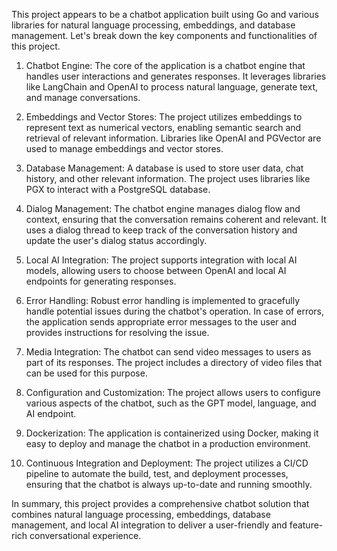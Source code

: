 This project appears to be a chatbot application built using Go and various libraries for natural language processing, embeddings, and database management. Let's break down the key components and functionalities of this project.

1. Chatbot Engine: The core of the application is a chatbot engine that handles user interactions and generates responses. It leverages libraries like LangChain and OpenAI to process natural language, generate text, and manage conversations.

2. Embeddings and Vector Stores: The project utilizes embeddings to represent text as numerical vectors, enabling semantic search and retrieval of relevant information. Libraries like OpenAI and PGVector are used to manage embeddings and vector stores.

3. Database Management: A database is used to store user data, chat history, and other relevant information. The project uses libraries like PGX to interact with a PostgreSQL database.

4. Dialog Management: The chatbot engine manages dialog flow and context, ensuring that the conversation remains coherent and relevant. It uses a dialog thread to keep track of the conversation history and update the user's dialog status accordingly.

5. Local AI Integration: The project supports integration with local AI models, allowing users to choose between OpenAI and local AI endpoints for generating responses.

6. Error Handling: Robust error handling is implemented to gracefully handle potential issues during the chatbot's operation. In case of errors, the application sends appropriate error messages to the user and provides instructions for resolving the issue.

7. Media Integration: The chatbot can send video messages to users as part of its responses. The project includes a directory of video files that can be used for this purpose.

8. Configuration and Customization: The project allows users to configure various aspects of the chatbot, such as the GPT model, language, and AI endpoint.

9. Dockerization: The application is containerized using Docker, making it easy to deploy and manage the chatbot in a production environment.

10. Continuous Integration and Deployment: The project utilizes a CI/CD pipeline to automate the build, test, and deployment processes, ensuring that the chatbot is always up-to-date and running smoothly.

In summary, this project provides a comprehensive chatbot solution that combines natural language processing, embeddings, database management, and local AI integration to deliver a user-friendly and feature-rich conversational experience.